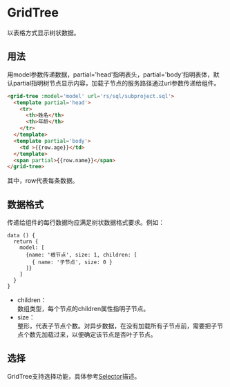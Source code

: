 # GridTree

以表格方式显示树状数据。

## 用法

用model参数传递数据，partial='head'指明表头，partial='body'指明表体，默认partial指明树节点显示内容，加载子节点的服务路径通过url参数传递给组件。

```html
<grid-tree :model='model' url='rs/sql/subproject.sql'>
  <template partial='head'>
    <tr>
      <th>姓名</th>
      <th>年龄</th>
    </tr>
  </template>
  <template partial='body'>
    <td >{{row.age}}</td>
  </template>
  <span partial>{{row.name}}</span>
</grid-tree>
```
其中，row代表每条数据。

## 数据格式

传递给组件的每行数据均应满足树状数据格式要求。例如：
```
data () {
  return {
    model: [
      {name: '根节点', size: 1, children: [
        { name: '子节点', size: 0 }
      ]}
    ]
  }
}
```

* children：  
数组类型，每个节点的children属性指明子节点。
* size：  
整形，代表子节点个数。对异步数据，在没有加载所有子节点前，需要把子节点个数先加载过来，以便确定该节点是否叶子节点。

## 选择

GridTree支持选择功能，具体参考[Selector](Selector.md)描述。
